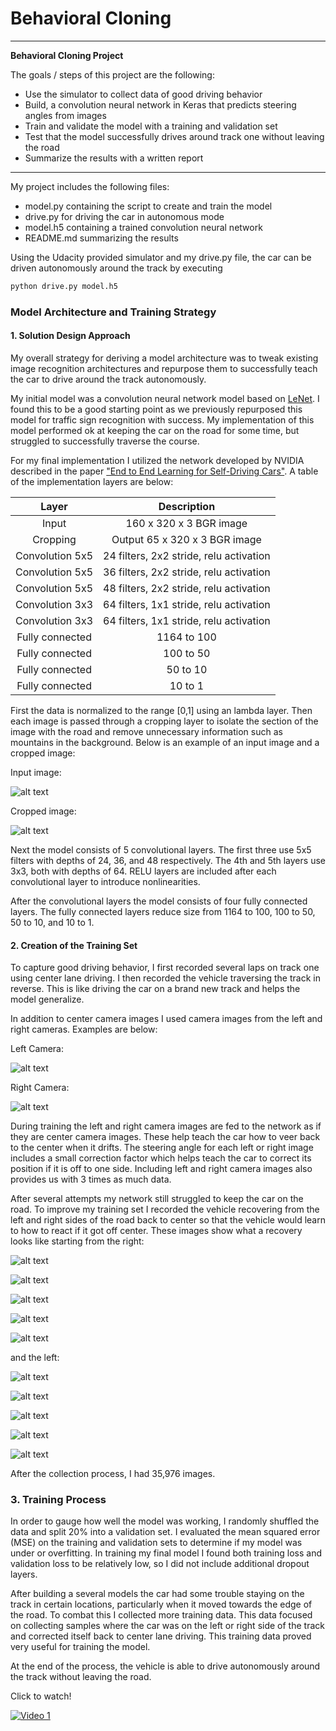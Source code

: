 # **Behavioral Cloning**
---
**Behavioral Cloning Project**

The goals / steps of this project are the following:
* Use the simulator to collect data of good driving behavior
* Build, a convolution neural network in Keras that predicts steering angles from images
* Train and validate the model with a training and validation set
* Test that the model successfully drives around track one without leaving the road
* Summarize the results with a written report


[//]: # (Image References)

[image1]: ./Images/center_2018_04_15_17_34_49_863.jpg "Center Lane Driving"
[image2]: ./Images/cropped.png "Cropped"

[image3]: ./Images/center_2018_04_22_17_53_52_932.jpg "Recovery Right Image 1"
[image4]: ./Images/center_2018_04_22_17_53_53_004.jpg "Recovery Right Image 2"
[image5]: ./Images/center_2018_04_22_17_53_53_073.jpg "Recovery Right Image 3"
[image6]: ./Images/center_2018_04_22_17_53_53_163.jpg "Recovery Right Image 4"
[image7]: ./Images/center_2018_04_22_17_53_53_238.jpg "Recovery Right Image 5"

[image8]: ./Images/center_2018_04_22_17_53_13_297.jpg "Recovery Left Image 1"
[image9]: ./Images/center_2018_04_22_17_53_13_369.jpg "Recovery Left Image 2"
[image10]: ./Images/center_2018_04_22_17_53_13_451.jpg "Recovery Left Image 3"
[image11]: ./Images/center_2018_04_22_17_53_13_523.jpg "Recovery Left Image 4"
[image12]: ./Images/center_2018_04_22_17_53_13_593.jpg "Recovery Left Image 5"



[image13]: ./Images/left_2018_04_22_17_53_13_593.jpg "Left Image"
[image14]: ./Images/right_2018_04_22_17_53_53_238.jpg "Right Image"
[image]: ./examples/placeholder_small.png "Normal Image"
[image]: ./examples/placeholder_small.png "Flipped Image"

---

My project includes the following files:
* model.py containing the script to create and train the model
* drive.py for driving the car in autonomous mode
* model.h5 containing a trained convolution neural network
* README.md summarizing the results


Using the Udacity provided simulator and my drive.py file, the car can be driven autonomously around the track by executing
```sh
python drive.py model.h5
```

### Model Architecture and Training Strategy

#### 1. Solution Design Approach

My overall strategy for deriving a model architecture was to tweak existing image recognition architectures and repurpose them to successfully teach the car to drive around the track autonomously.

My initial model was a convolution neural network model based on [LeNet](http://yann.lecun.com/exdb/publis/pdf/sermanet-ijcnn-11.pdf). I found this to be a good starting point as we previously repurposed this model for traffic sign recognition with success. My implementation of this model performed ok at keeping the car on the road for some time, but struggled to successfully traverse the course.

For my final implementation I utilized the network developed by NVIDIA described in the paper ["End to End Learning for Self-Driving Cars"](http://images.nvidia.com/content/tegra/automotive/images/2016/solutions/pdf/end-to-end-dl-using-px.pdf). A table of the implementation layers are below:

| Layer         		|     Description	        					|
|:---------------------:|:---------------------------------------------:|
| Input           | 160 x 320 x 3 BGR image   					|
| Cropping        | Output 65 x 320 x 3 BGR image   					|
| Convolution 5x5     	| 24 filters, 2x2 stride, relu activation 	|
| Convolution 5x5     	| 36 filters, 2x2 stride, relu activation 	|
| Convolution 5x5     	| 48 filters, 2x2 stride, relu activation 	|
| Convolution 3x3     	| 64 filters, 1x1 stride, relu activation 	|
| Convolution 3x3     	| 64 filters, 1x1 stride, relu activation 	|
| Fully connected		| 1164 to 100   									|
| Fully connected		| 100 to 50   									|
| Fully connected		| 50 to 10   									|
| Fully connected		| 10 to 1   									|

First the data is normalized to the range [0,1] using an lambda layer. Then each image is passed through a cropping layer to isolate the section of the image with the road and remove unnecessary information such as mountains in the background. Below is an example of an input image and a cropped image:

Input image:

![alt text][image1]

Cropped image:

![alt text][image2]

Next the model consists of 5 convolutional layers. The first three use 5x5 filters with depths of 24, 36, and 48 respectively. The 4th and 5th layers use 3x3, both with depths of 64. RELU layers are included after each convolutional layer to introduce nonlinearities.  

After the convolutional layers the model consists of four fully connected layers. The fully connected layers reduce size from 1164 to 100, 100 to 50, 50 to 10, and 10 to 1.

#### 2. Creation of the Training Set

To capture good driving behavior, I first recorded several laps on track one using center lane driving. I then recorded the vehicle traversing the track in reverse. This is like driving the car on a brand new track and helps the model generalize.

In addition to center camera images I used camera images from the left and right cameras. Examples are below:

Left Camera:

![alt text][image13]

Right Camera:

![alt text][image14]

During training the left and right camera images are fed to the network as if they are center camera images. These help teach the car how to veer back to the center when it drifts. The steering angle for each left or right image includes a small correction factor which helps teach the car to correct its position if it is off to one side. Including left and right camera images also provides us with 3 times as much data.

After several attempts my network still struggled to keep the car on the road. To improve my training set I recorded the vehicle recovering from the left and right sides of the road back to center so that the vehicle would learn to how to react if it got off center. These images show what a recovery looks like starting from the right:

![alt text][image3]

![alt text][image4]

![alt text][image5]

![alt text][image6]

![alt text][image7]

and the left:

![alt text][image8]

![alt text][image9]

![alt text][image10]

![alt text][image11]

![alt text][image12]



After the collection process, I had 35,976 images.

### 3. Training Process

In order to gauge how well the model was working, I randomly shuffled the data and split 20% into a validation set. I evaluated the mean squared error (MSE) on the training and validation sets to determine if my model was under or overfitting. In training my final model I found both training loss and validation loss to be relatively low, so I did not include additional dropout layers.

After building a several models the car had some trouble staying on the track in certain locations, particularly when it moved towards the edge of the road. To combat this I collected more training data. This data focused on collecting samples where the car was on the left or right side of the track and corrected itself back to center lane driving. This training data proved very useful for training the model.

At the end of the process, the vehicle is able to drive autonomously around the track without leaving the road.

Click to watch!

[![Video 1](https://i.imgur.com/NZ6KYJN.jpg)]("https://youtu.be/JIq5rcHnNak")
